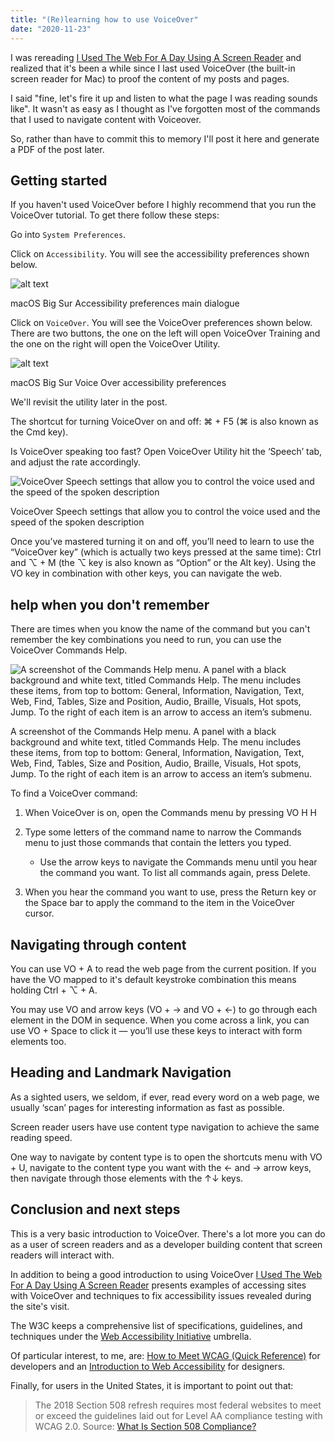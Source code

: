 ```yaml
---
title: "(Re)learning how to use VoiceOver"
date: "2020-11-23"
---
```


I was rereading [I Used The Web For A Day Using A Screen Reader](https://www.smashingmagazine.com/2018/12/voiceover-screen-reader-web-apps/) and realized that it's been a while since I last used VoiceOver (the built-in screen reader for Mac) to proof the content of my posts and pages.

I said "fine, let's fire it up and listen to what the page I was reading sounds like". It wasn't as easy as I thought as I've forgotten most of the commands that I used to navigate content with Voiceover.

So, rather than have to commit this to memory I'll post it here and generate a PDF of the post later.

## Getting started

If you haven't used VoiceOver before I highly recommend that you run the VoiceOver tutorial. To get there follow these steps:

Go into `System Preferences`.

Click on `Accessibility`. You will see the accessibility preferences shown below.

![alt text](https://res.cloudinary.com/dfh6ihzvj/images/v1605421098/publishing-project.rivendellweb.net/voiceover-01/voiceover-01.png)

macOS Big Sur Accessibility preferences main dialogue

Click on `VoiceOver`. You will see the VoiceOver preferences shown below. There are two buttons, the one on the left will open VoiceOver Training and the one on the right will open the VoiceOver Utility.

![alt text](https://res.cloudinary.com/dfh6ihzvj/images/v1605421095/publishing-project.rivendellweb.net/voiceover-02/voiceover-02.png)

macOS Big Sur Voice Over accessibility preferences

We'll revisit the utility later in the post.

The shortcut for turning VoiceOver on and off: ⌘ + F5 (⌘ is also known as the Cmd key).

Is VoiceOver speaking too fast? Open VoiceOver Utility hit the ‘Speech’ tab, and adjust the rate accordingly.

![VoiceOver Speech settings that allow you to control the voice used and the speed of the spoken description](https://res.cloudinary.com/dfh6ihzvj/images/v1605478951/publishing-project.rivendellweb.net/voiceover-03/voiceover-03.png)

VoiceOver Speech settings that allow you to control the voice used and the speed of the spoken description

Once you’ve mastered turning it on and off, you’ll need to learn to use the “VoiceOver key” (which is actually two keys pressed at the same time): Ctrl and ⌥ + M (the ⌥ key is also known as “Option” or the Alt key). Using the VO key in combination with other keys, you can navigate the web.

## help when you don't remember

There are times when you know the name of the command but you can't remember the key combinations you need to run, you can use the VoiceOver Commands Help.

![A screenshot of the Commands Help menu. A panel with a black background and white text, titled Commands Help. The menu includes these items, from top to bottom: General, Information, Navigation, Text, Web, Find, Tables, Size and Position, Audio, Braille, Visuals, Hot spots, Jump. To the right of each item is an arrow to access an item’s submenu.](https://res.cloudinary.com/dfh6ihzvj/images/v1605502355/publishing-project.rivendellweb.net/voiceover-04/voiceover-04.jpg)

A screenshot of the Commands Help menu. A panel with a black background and white text, titled Commands Help. The menu includes these items, from top to bottom: General, Information, Navigation, Text, Web, Find, Tables, Size and Position, Audio, Braille, Visuals, Hot spots, Jump. To the right of each item is an arrow to access an item’s submenu.

To find a VoiceOver command:

1. When VoiceOver is on, open the Commands menu by pressing VO H H
2. Type some letters of the command name to narrow the Commands menu to just those commands that contain the letters you typed.
    
    - Use the arrow keys to navigate the Commands menu until you hear the command you want. To list all commands again, press Delete.
3. When you hear the command you want to use, press the Return key or the Space bar to apply the command to the item in the VoiceOver cursor.

## Navigating through content

You can use VO + A to read the web page from the current position. If you have the VO mapped to it's default keystroke combination this means holding Ctrl + ⌥ + A.

You may use VO and arrow keys (VO + → and VO + ←) to go through each element in the DOM in sequence. When you come across a link, you can use VO + Space to click it — you’ll use these keys to interact with form elements too.

## Heading and Landmark Navigation

As a sighted users, we seldom, if ever, read every word on a web page, we usually ‘scan’ pages for interesting information as fast as possible.

Screen reader users have use content type navigation to achieve the same reading speed.

One way to navigate by content type is to open the shortcuts menu with VO + U, navigate to the content type you want with the ← and → arrow keys, then navigate through those elements with the ↑↓ keys.

## Conclusion and next steps

This is a very basic introduction to VoiceOver. There's a lot more you can do as a user of screen readers and as a developer building content that screen readers will interact with.

In addition to being a good introduction to using VoiceOver [I Used The Web For A Day Using A Screen Reader](https://www.smashingmagazine.com/2018/12/voiceover-screen-reader-web-apps/) presents examples of accessing sites with VoiceOver and techniques to fix accessibility issues revealed during the site's visit.

The W3C keeps a comprehensive list of specifications, guidelines, and techniques under the [Web Accessibility Initiative](https://www.w3.org/WAI/) umbrella.

Of particular interest, to me, are: [How to Meet WCAG (Quick Reference)](https://www.w3.org/WAI/WCAG21/quickref/) for developers and an [Introduction to Web Accessibility](https://www.w3.org/WAI/fundamentals/accessibility-intro/) for designers.

Finally, for users in the United States, it is important to point out that:

> The 2018 Section 508 refresh requires most federal websites to meet or exceed the guidelines laid out for Level AA compliance testing with WCAG 2.0. Source: [What Is Section 508 Compliance?](https://siteimprove.com/en-us/accessibility/section-508-compliance/)
